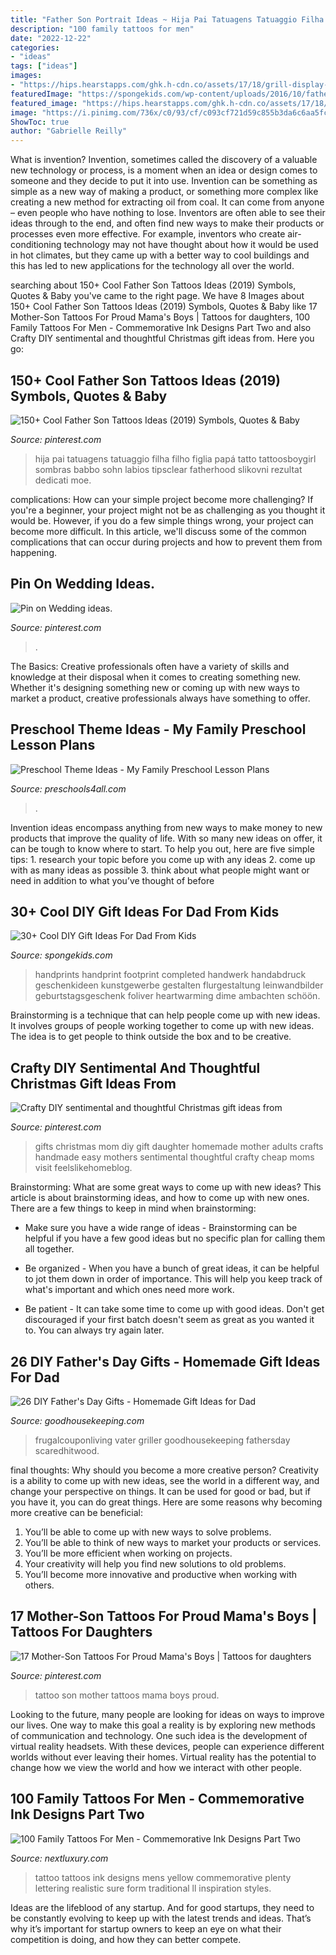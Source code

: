 ```yaml
---
title: "Father Son Portrait Ideas ~ Hija Pai Tatuagens Tatuaggio Filha Filho Figlia Papá Tatto Tattoosboygirl Sombras Babbo Sohn Labios Tipsclear Fatherhood Slikovni Rezultat Dedicati Moe"
description: "100 family tattoos for men"
date: "2022-12-22"
categories:
- "ideas"
tags: ["ideas"]
images:
- "https://hips.hearstapps.com/ghk.h-cdn.co/assets/17/18/grill-display-the-rustic-willow.jpg?crop=0.9995119570522205xw:1xh;center,top&amp;resize=480:*"
featuredImage: "https://spongekids.com/wp-content/uploads/2016/10/fathers-day/31-fathers-day-ideas.jpg"
featured_image: "https://hips.hearstapps.com/ghk.h-cdn.co/assets/17/18/grill-display-the-rustic-willow.jpg?crop=0.9995119570522205xw:1xh;center,top&amp;resize=480:*"
image: "https://i.pinimg.com/736x/c0/93/cf/c093cf721d59c855b3da6c6aa5fc6a5e.jpg"
ShowToc: true
author: "Gabrielle Reilly"
---
```



What is invention?
Invention, sometimes called the discovery of a valuable new technology or process, is a moment when an idea or design comes to someone and they decide to put it into use. Invention can be something as simple as a new way of making a product, or something more complex like creating a new method for extracting oil from coal. It can come from anyone – even people who have nothing to lose. Inventors are often able to see their ideas through to the end, and often find new ways to make their products or processes even more effective. For example, inventors who create air-conditioning technology may not have thought about how it would be used in hot climates, but they came up with a better way to cool buildings and this has led to new applications for the technology all over the world.

	

		
searching about 150+ Cool Father Son Tattoos Ideas (2019) Symbols, Quotes &amp; Baby you've came to the right page. We have 8 Images about 150+ Cool Father Son Tattoos Ideas (2019) Symbols, Quotes &amp; Baby like 17 Mother-Son Tattoos For Proud Mama&#039;s Boys | Tattoos for daughters, 100 Family Tattoos For Men - Commemorative Ink Designs Part Two and also Crafty DIY sentimental and thoughtful Christmas gift ideas from. Here you go:
		
    
## 150+ Cool Father Son Tattoos Ideas (2019) Symbols, Quotes &amp; Baby

<img loading=lazy src="https://i.pinimg.com/736x/2d/fc/8f/2dfc8f88bd1f106248bbaff986eb3028.jpg" onerror="this.onerror=null;this.src='https://tse4.mm.bing.net/th?id=OIP.31s79u7kIZMhmzoCSQsVEwHaJ8&amp;pid=15.1';" alt="150+ Cool Father Son Tattoos Ideas (2019) Symbols, Quotes &amp; Baby">

_Source: pinterest.com_

>hija pai tatuagens tatuaggio filha filho figlia papá tatto tattoosboygirl sombras babbo sohn labios tipsclear fatherhood slikovni rezultat dedicati moe. 

	

complications: How can your simple project become more challenging?
If you're a beginner, your project might not be as challenging as you thought it would be. However, if you do a few simple things wrong, your project can become more difficult. In this article, we'll discuss some of the common complications that can occur during projects and how to prevent them from happening.

    
## Pin On Wedding Ideas.

<img loading=lazy src="https://i.pinimg.com/736x/c0/93/cf/c093cf721d59c855b3da6c6aa5fc6a5e.jpg" onerror="this.onerror=null;this.src='https://tse4.mm.bing.net/th?id=OIP.m84UJ6Z_fxvQ91EmAYE3uQHaJ4&amp;pid=15.1';" alt="Pin on Wedding ideas.">

_Source: pinterest.com_

>. 

	

The Basics:
Creative professionals often have a variety of skills and knowledge at their disposal when it comes to creating something new. Whether it's designing something new or coming up with new ways to market a product, creative professionals always have something to offer.

    
## Preschool Theme Ideas - My Family Preschool Lesson Plans

<img loading=lazy src="https://www.preschools4all.com/images/preschool-theme-ideas-3.jpg" onerror="this.onerror=null;this.src='https://tse2.mm.bing.net/th?id=OIP.N6_lihZGi2AYaRF_gFoCcgAAAA&amp;pid=15.1';" alt="Preschool Theme Ideas - My Family Preschool Lesson Plans">

_Source: preschools4all.com_

>. 

	

Invention ideas encompass anything from new ways to make money to new products that improve the quality of life. With so many new ideas on offer, it can be tough to know where to start. To help you out, here are five simple tips: 1. research your topic before you come up with any ideas 2. come up with as many ideas as possible 3. think about what people might want or need in addition to what you’ve thought of before 
    
## 30+ Cool DIY Gift Ideas For Dad From Kids

<img loading=lazy src="https://spongekids.com/wp-content/uploads/2016/10/fathers-day/31-fathers-day-ideas.jpg" onerror="this.onerror=null;this.src='https://tse1.mm.bing.net/th?id=OIP.udnlQufzLYkD1T9ffuLzWQHaJ4&amp;pid=15.1';" alt="30+ Cool DIY Gift Ideas For Dad From Kids">

_Source: spongekids.com_

>handprints handprint footprint completed handwerk handabdruck geschenkideen kunstgewerbe gestalten flurgestaltung leinwandbilder geburtstagsgeschenk foliver heartwarming dime ambachten schöön. 

	

Brainstorming is a technique that can help people come up with new ideas. It involves groups of people working together to come up with new ideas. The idea is to get people to think outside the box and to be creative.

    
## Crafty DIY Sentimental And Thoughtful Christmas Gift Ideas From

<img loading=lazy src="https://i.pinimg.com/736x/34/1d/e1/341de1ded49fe0e28c77afd4d3b824e4.jpg" onerror="this.onerror=null;this.src='https://tse4.mm.bing.net/th?id=OIP.VEAzCchrbOoLuDSDbSpdEQHaPV&amp;pid=15.1';" alt="Crafty DIY sentimental and thoughtful Christmas gift ideas from">

_Source: pinterest.com_

>gifts christmas mom diy gift daughter homemade mother adults crafts handmade easy mothers sentimental thoughtful crafty cheap moms visit feelslikehomeblog. 

	

Brainstorming: What are some great ways to come up with new ideas?
This article is about brainstorming ideas, and how to come up with new ones. There are a few things to keep in mind when brainstorming: 
- Make sure you have a wide range of ideas - Brainstorming can be helpful if you have a few good ideas but no specific plan for calling them all together. 

- Be organized - When you have a bunch of great ideas, it can be helpful to jot them down in order of importance. This will help you keep track of what's important and which ones need more work. 

- Be patient - It can take some time to come up with good ideas. Don't get discouraged if your first batch doesn't seem as great as you wanted it to. You can always try again later.

    
## 26 DIY Father&#039;s Day Gifts - Homemade Gift Ideas For Dad

<img loading=lazy src="https://hips.hearstapps.com/ghk.h-cdn.co/assets/17/18/grill-display-the-rustic-willow.jpg?crop=0.9995119570522205xw:1xh;center,top&amp;resize=480:*" onerror="this.onerror=null;this.src='https://tse1.mm.bing.net/th?id=OIP.TOFowai_tVOccijCNVU-pQHaLH&amp;pid=15.1';" alt="26 DIY Father&#039;s Day Gifts - Homemade Gift Ideas for Dad">

_Source: goodhousekeeping.com_

>frugalcouponliving vater griller goodhousekeeping fathersday scaredhitwood. 

	

final thoughts: Why should you become a more creative person?
Creativity is a ability to come up with new ideas, see the world in a different way, and change your perspective on things. It can be used for good or bad, but if you have it, you can do great things. Here are some reasons why becoming more creative can be beneficial: 
1. You’ll be able to come up with new ways to solve problems. 
2. You’ll be able to think of new ways to market your products or services. 
3. You’ll be more efficient when working on projects. 
4. Your creativity will help you find new solutions to old problems. 
5. You’ll become more innovative and productive when working with others.

    
## 17 Mother-Son Tattoos For Proud Mama&#039;s Boys | Tattoos For Daughters

<img loading=lazy src="https://i.pinimg.com/736x/b6/2c/8b/b62c8bbe19b08d3e28808898b3cda164.jpg" onerror="this.onerror=null;this.src='https://tse1.mm.bing.net/th?id=OIP.I92mVxurvvU8cyog4duspAHaHX&amp;pid=15.1';" alt="17 Mother-Son Tattoos For Proud Mama&#039;s Boys | Tattoos for daughters">

_Source: pinterest.com_

>tattoo son mother tattoos mama boys proud. 

	

Looking to the future, many people are looking for ideas on ways to improve our lives. One way to make this goal a reality is by exploring new methods of communication and technology. One such idea is the development of virtual reality headsets. With these devices, people can experience different worlds without ever leaving their homes. Virtual reality has the potential to change how we view the world and how we interact with other people.

    
## 100 Family Tattoos For Men - Commemorative Ink Designs Part Two

<img loading=lazy src="http://nextluxury.com/wp-content/uploads/mens-shoulders-bright-yellow-dad-with-baby-family-tattoo.jpg" onerror="this.onerror=null;this.src='https://tse1.mm.bing.net/th?id=OIP.Y0blqoGZLHBQRGLuLHypJQHaHa&amp;pid=15.1';" alt="100 Family Tattoos For Men - Commemorative Ink Designs Part Two">

_Source: nextluxury.com_

>tattoo tattoos ink designs mens yellow commemorative plenty lettering realistic sure form traditional ll inspiration styles. 

	

Ideas are the lifeblood of any startup. And for good startups, they need to be constantly evolving to keep up with the latest trends and ideas. That’s why it’s important for startup owners to keep an eye on what their competition is doing, and how they can better compete.

